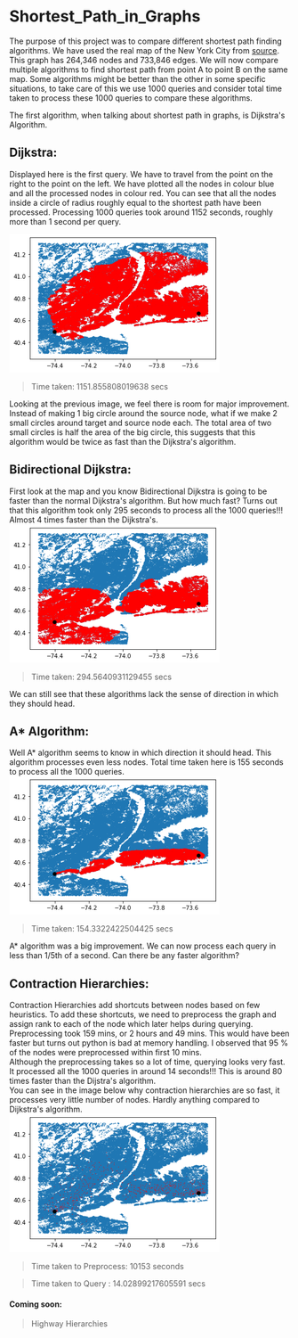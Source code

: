 # Shortest_Path_in_Graphs

The purpose of this project was to compare different shortest path finding algorithms.
We have used the real map of the New York City from [source](http://www.diag.uniroma1.it//~challenge9/download.shtml). This graph has 264,346 nodes and 733,846 edges.
We will now compare multiple algorithms to find shortest path from point A to point B on the same map. Some algorithms might be better than the other in some specific situations, to take care of this we use 1000 queries and consider total time taken to process these 1000 queries to compare these algorithms.
<br/>

The first algorithm, when talking about shortest path in graphs, is Dijkstra's Algorithm.
## Dijkstra:
Displayed here is the first query. We have to travel from the point on the right to the point on the left. We have plotted all the nodes in colour blue and all the processed nodes in colour red. You can see that all the nodes inside a circle of radius roughly equal to the shortest path have been processed. Processing 1000 queries took around 1152 seconds, roughly more than 1 second per query.<br> 

![Dijkstra's Algorithm](https://github.com/TRAGIC11/Shortest_Path_in_Graphs/blob/main/images/Dijkstra.png) <br>

> Time taken: 1151.855808019638 secs

Looking at the previous image, we feel there is room for major improvement. Instead of making 1 big circle around the source node, what if we make 2 small circles around target and source node each. The total area of two small circles is half the area of the big circle, this suggests that this algorithm would be twice as fast than the Dijkstra's algorithm.

## Bidirectional Dijkstra:
First look at the map and you know Bidirectional Dijkstra is going to be faster than the normal Dijkstra's algorithm. But how much fast? Turns out that this algorithm took only 295 seconds to process all the 1000 queries!!!<br>
Almost 4 times faster than the Dijkstra's.<br> 
![Bidirectional Dijkstra's Algorithm](https://github.com/TRAGIC11/Shortest_Path_in_Graphs/blob/main/images/Bi_Dijkstra.png) <br>

> Time taken: 294.5640931129455 secs

We can still see that these algorithms lack the sense of direction in which they should head.

## A* Algorithm:
Well A* algorithm seems to know in which direction it should head. This algorithm processes even less nodes. Total time taken here is 155 seconds to process all the 1000 queries. <br>
![A* Algorithm](https://github.com/TRAGIC11/Shortest_Path_in_Graphs/blob/main/images/Astar.png) <br>

> Time taken: 154.3322422504425 secs

A* algorithm was a big improvement. We can now process each query in less than 1/5th of a second. Can there be any faster algorithm?

## Contraction Hierarchies:
Contraction Hierarchies add shortcuts between nodes based on few heuristics. To add these shortcuts, we need to preprocess the graph and assign rank to each of the node which later helps during querying. Preprocessing took 159 mins, or 2 hours and 49 mins. This would have been faster but turns out python is bad at memory handling. I observed that 95 % of the nodes were preprocessed within first 10 mins. <br> 
Although the preprocessing takes so a lot of time, querying looks very fast. It processed all the 1000 queries in around 14 seconds!!! This is around 80 times faster than the Dijstra's algorithm.<br>
You can see in the image below why contraction hierarchies are so fast, it processes very little number of nodes. Hardly anything compared to Dijkstra's algorithm.<br>
![Contraction Hierarchies](https://github.com/TRAGIC11/Shortest_Path_in_Graphs/blob/main/images/Contraction_Hierarchies.png) <br>


> Time taken to Preprocess: 10153 seconds

> Time taken to Query     : 14.02899217605591 secs

#### Coming soon:
>Highway Hierarchies
